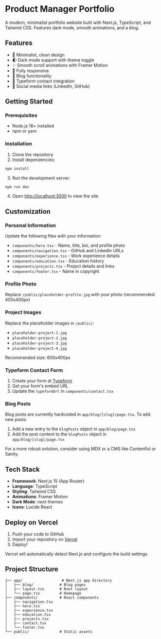 # Product Manager Portfolio

A modern, minimalist portfolio website built with Next.js, TypeScript, and Tailwind CSS. Features dark mode, smooth animations, and a blog.

## Features

- 🎨 Minimalist, clean design
- 🌓 Dark mode support with theme toggle
- ✨ Smooth scroll animations with Framer Motion
- 📱 Fully responsive
- 📝 Blog functionality
- 📧 Typeform contact integration
- 🔗 Social media links (LinkedIn, GitHub)

## Getting Started

### Prerequisites

- Node.js 18+ installed
- npm or yarn

### Installation

1. Clone the repository
2. Install dependencies:

```bash
npm install
```

3. Run the development server:

```bash
npm run dev
```

4. Open [http://localhost:3000](http://localhost:3000) to view the site

## Customization

### Personal Information

Update the following files with your information:

- `components/hero.tsx` - Name, title, bio, and profile photo
- `components/navigation.tsx` - GitHub and LinkedIn URLs
- `components/experience.tsx` - Work experience details
- `components/education.tsx` - Education history
- `components/projects.tsx` - Project details and links
- `components/footer.tsx` - Name in copyright

### Profile Photo

Replace `/public/placeholder-profile.jpg` with your photo (recommended: 400x400px)

### Project Images

Replace the placeholder images in `/public/`:
- `placeholder-project-1.jpg`
- `placeholder-project-2.jpg`
- `placeholder-project-3.jpg`
- `placeholder-project-4.jpg`

Recommended size: 600x400px

### Typeform Contact Form

1. Create your form at [Typeform](https://www.typeform.com)
2. Get your form's embed URL
3. Update the `typeformUrl` in `components/contact.tsx`

### Blog Posts

Blog posts are currently hardcoded in `app/blog/[slug]/page.tsx`. To add new posts:

1. Add a new entry to the `blogPosts` object in `app/blog/page.tsx`
2. Add the post content to the `blogPosts` object in `app/blog/[slug]/page.tsx`

For a more robust solution, consider using MDX or a CMS like Contentful or Sanity.

## Tech Stack

- **Framework**: Next.js 15 (App Router)
- **Language**: TypeScript
- **Styling**: Tailwind CSS
- **Animations**: Framer Motion
- **Dark Mode**: next-themes
- **Icons**: Lucide React

## Deploy on Vercel

1. Push your code to GitHub
2. Import your repository on [Vercel](https://vercel.com)
3. Deploy!

Vercel will automatically detect Next.js and configure the build settings.

## Project Structure

```
├── app/                  # Next.js app directory
│   ├── blog/            # Blog pages
│   ├── layout.tsx       # Root layout
│   └── page.tsx         # Homepage
├── components/          # React components
│   ├── navigation.tsx
│   ├── hero.tsx
│   ├── experience.tsx
│   ├── education.tsx
│   ├── projects.tsx
│   ├── contact.tsx
│   └── footer.tsx
└── public/              # Static assets
```
